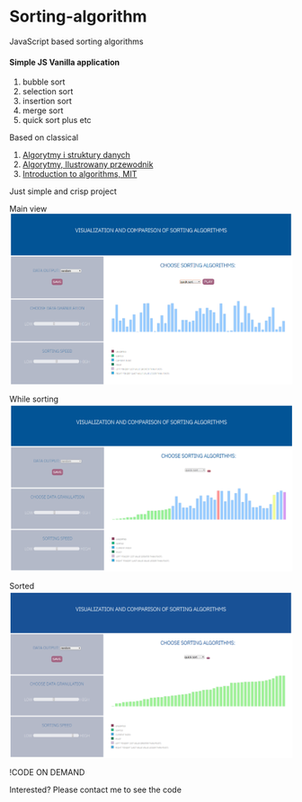 # Sorting-algorithm
JavaScript based sorting algorithms

#### Simple JS Vanilla application
1. bubble sort
2. selection sort
3. insertion sort
4. merge sort 
5. quick sort
plus etc

Based on classical 
1. [Algorytmy i struktury danych](http://www.algorytm.org/) 
2. [Algorytmy, Ilustrowany przewodnik](http://www.algorytm.org/)
3. [Introduction to algorithms, MIT](https://www.youtube.com/watch?v=HtSuA80QTyo&list=PLUl4u3cNGP61Oq3tWYp6V_F-5jb5L2iHb)

Just simple and crisp project

Main view
![init point](https://github.com/MTrawinska/Sorting-algorithm/blob/master/algo1.png)

While sorting 
![work in progress](https://github.com/MTrawinska/Sorting-algorithm/blob/master/algo2.png)

Sorted
![done](https://github.com/MTrawinska/Sorting-algorithm/blob/master/algo3.png)

!CODE ON DEMAND

Interested? Please contact me to see the code
